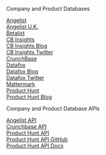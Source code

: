 
Company and Product Databases

[Angelist](https://angel.co)  
 [Angelist U.K.](https://angel.co/uk)  
 [Betalist](http://betalist.com)  
 [CB Insights](https://www.cbinsights.com)  
 [CB Insights Blog](https://www.cbinsights.com/blog)  
 [CB Insights Twitter](https://twitter.com/CBinsights)  
 [CrunchBase](http://www.crunchbase.com)  
 [Datafox](http://www.datafox.co)  
 [Datafox Blog](http://www.datafox.co/blog)  
 [Datafox Twitter](https://twitter.com/datafoxco)  
 [Mattermark](http://mattermark.com/)  
 [Product Hunt](http://www.producthunt.com)  
 [Product Hunt Blog](http://blog.producthunt.com)  

Company and Product Database APIs

[Angelist API](https://angel.co/api)  
 [Crunchbase API](https://developer.crunchbase.com)  
 [Product Hunt API](https://rrhoover.typeform.com/to/U49PTQ)  
 [Product Hunt API GitHub](https://github.com/producthunt/producthunt-api)  
 [Product Hunt API Docs](https://api.producthunt.com/v1/docs) 
